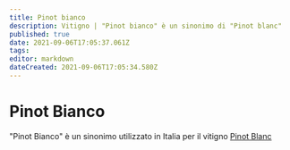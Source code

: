 ```yaml
---
title: Pinot bianco
description: Vitigno | "Pinot bianco" è un sinonimo di "Pinot blanc"
published: true
date: 2021-09-06T17:05:37.061Z
tags: 
editor: markdown
dateCreated: 2021-09-06T17:05:34.580Z
---
```


# Pinot Bianco
"Pinot Bianco" è un sinonimo utilizzato in Italia per il vitigno [Pinot Blanc](/vitigni/Francia/pinot-blanc)